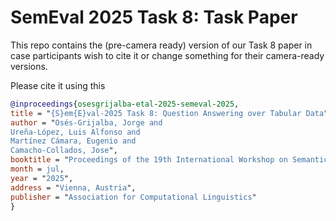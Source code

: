 # SemEval 2025 Task 8: Task Paper

This repo contains the (pre-camera ready) version of our Task 8 paper in case participants wish to cite it
or change something for their camera-ready versions.

Please cite it using this
```BiBTeX
@inproceedings{osesgrijalba-etal-2025-semeval-2025,
title = "{S}em{E}val-2025 Task 8: Question Answering over Tabular Data",
author = "Osés-Grijalba, Jorge and
Ureña-López, Luis Alfonso and
Martínez Cámara, Eugenio and
Camacho-Collados, Jose",
booktitle = "Proceedings of the 19th International Workshop on Semantic Evaluation (SemEval-2025)",
month = jul,
year = "2025",
address = "Vienna, Austria",
publisher = "Association for Computational Linguistics"
}
```
